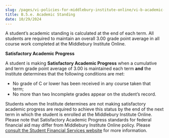 ```yaml
---
slug: /pages/vi-policies-for-middlebury-institute-online/vi-b-academic-policies/b-5-grades-credits-academic-policies/b-5-d-academic-standing
title: B.5.e. Academic Standing
date: 10/29/2024
---
```

A student’s academic standing is calculated at the end of each term. All students are required to maintain an overall 3.00 grade point average in all course work completed at the Middlebury Institute Online. 

**Satisfactory Academic Progress** 

A student is making **Satisfactory Academic Progress** when a cumulative and term grade point average of 3.00 is maintained each term **and** the Institute determines that the following conditions are met: 

*   No grade of C or lower has been received in any course taken that term; 
*   No more than two Incomplete grades appear on the student’s record. 

Students whom the Institute determines are not making satisfactory academic progress are required to achieve this status by the end of the next term in which the student is enrolled at the Middlebury Institute Online. Please note that Satisfactory Academic Progress standards for federal financial aid may differ from Middlebury Institute Online policy. Please [consult the Student Financial Services website](https://www.middlebury.edu/institute/admissions/financial-aid/policies#satisfactory-academic-progress) for more information.
